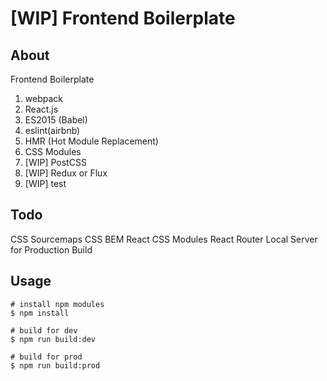 # [WIP] Frontend Boilerplate

## About

Frontend Boilerplate

1. webpack
1. React.js
1. ES2015 (Babel)
1. eslint(airbnb)
1. HMR (Hot Module Replacement)
1. CSS Modules
1. [WIP] PostCSS
1. [WIP] Redux or Flux
1. [WIP] test

## Todo
CSS Sourcemaps
CSS BEM
React CSS Modules
React Router
Local Server for Production Build

## Usage

```
# install npm modules
$ npm install

# build for dev 
$ npm run build:dev

# build for prod
$ npm run build:prod
```
